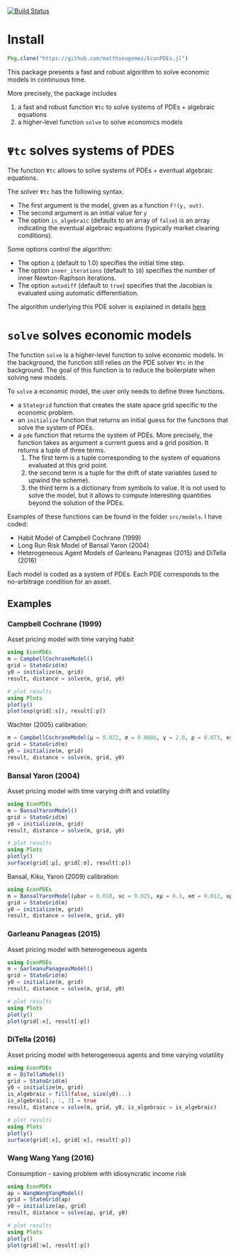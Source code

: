 [![Build Status](https://travis-ci.org/matthieugomez/EconPDEs.jl.svg?branch=master)](https://travis-ci.org/matthieugomez/EconPDEs.jl)

# Install
```julia
Pkg.clone("https://github.com/matthieugomez/EconPDEs.jl")
```
This package presents a fast and robust algorithm to solve economic models in continuous time.


More precisely, the package includes 
1. a fast and robust function `Ψtc` to solve systems of PDEs + algebraic equations
2. a higher-level function `solve` to solve  economics models


# `Ψtc` solves systems of PDES
The function `Ψtc` allows to solve systems of PDEs + eventual algebraic equations.

 The solver `Ψtc` has the following syntax. 
 - The first argument is the model, given as a function `F!(y, out)`.
 - The second argument is an initial value for `y`
 - The option `is_algebraic` (defaults to an array of `false`) is an array indicating the eventual algebraic equations (typically market clearing conditions).

 Some options control the algorithm:
 - The option `Δ` (default to 1.0) specifies the initial time step. 
 - The option `inner_iterations` (default to `10`) specifies the number of inner Newton-Raphson iterations. 
 - The option `autodiff` (default to `true`) specifies that the Jacobian is evaluated using automatic differentiation.

 The algorithm underlying this PDE solver is explained in details [here](https://github.com/matthieugomez/EconPDEs.jl/blob/master/src/details.pdf)


# `solve` solves  economic models

The function `solve` is a higher-level function to solve economic models. In the background, the function still relies on the PDE solver `Ψtc` in the background. The goal of this function is to reduce the boilerplate when solving new models.

To `solve` a economic model, the user only needs to define three functions.
- a `Stategrid` function that creates the state space grid specific to the economic problem.
- an `initialize` function that returns an initial guess for the functions that solve the system of PDEs.
- a `pde` function that returns the system of PDEs. More precisely, the function takes as argument a current guess and a grid position. It returns  a tuple of three terms.
	1. The first term is a tuple corresponding to the system of equations evaluated at this grid point.
	2. the second term is a tuple for the drift of state variables (used to upwind the scheme).
	3. the third term is a dictionary from symbols to value. It is not used to solve the model, but it allows to compute interesting quantities beyond the solution of the PDEs.

Examples of these functions can be found in the folder `src/models`. I have coded:
- Habit Model of Campbell Cochrane (1999)
- Long Run Risk Model of Bansal Yaron (2004)
- Heterogeneous Agent Models of Garleanu Panageas (2015) and DiTella (2016)

Each model is coded as a system of PDEs. Each PDE corresponds to the no-arbitrage condition for an asset.


## Examples

### Campbell Cochrane (1999)
Asset pricing model with time varying habit
```julia
using EconPDEs
m = CampbellCochraneModel()
grid = StateGrid(m)
y0 = initialize(m, grid)
result, distance = solve(m, grid, y0)

# plot results
using Plots
plotly()
plot(exp(grid[:s]), result[:p])
```

Wachter (2005) calibration:
```julia
m = CampbellCochraneModel(μ = 0.022, σ = 0.0086, γ = 2.0, ρ = 0.073, κs = 0.116, b = 0.011 * 4)
grid = StateGrid(m)
y0 = initialize(m, grid)
result, distance = solve(m, grid, y0)
```



### Bansal Yaron (2004)
Asset pricing model with time varying drift and volatility

```julia
using EconPDEs
m = BansalYaronModel()
grid = StateGrid(m)
y0 = initialize(m, grid)
result, distance = solve(m, grid, y0)

# plot results
using Plots
plotly()
surface(grid[:μ], grid[:σ], result[:p])
```

Bansal, Kiku, Yaron (2009) calibration:
```julia
using EconPDEs
m = BansalYaronModel(μbar = 0.018, νc = 0.025, κμ = 0.3, κσ = 0.012, νμ = 0.0114, νσ = 0.189, ρ = 0.0132, γ = 7.5, ψ = 1.5)
grid = StateGrid(m)
y0 = initialize(m, grid)
result, distance = solve(m, grid, y0)
```

### Garleanu Panageas (2015)
Asset pricing model with heterogeneous agents
```julia
using EconPDEs
m = GarleanuPanageasModel()
grid = StateGrid(m)
y0 = initialize(m, grid)
result, distance = solve(m, grid, y0)

# plot results
using Plots
plotly()
plot(grid[:x], result[:p])
```

### DiTella (2016)
Asset pricing model with heterogeneous agents and time varying volatility

```julia
using EconPDEs
m = DiTellaModel()
grid = StateGrid(m)
y0 = initialize(m, grid)
is_algebraic = fill(false, size(y0)...)
is_algebraic[:, :, 3] = true
result, distance = solve(m, grid, y0, is_algebraic = is_algebraic)

# plot results
using Plots
plotly()
surface(grid[:x], grid[:ν], result[:p])
```


### Wang Wang Yang (2016)
Consumption - saving problem with idiosyncratic income risk
```julia
using EconPDEs
ap = WangWangYangModel()
grid = StateGrid(ap)
y0 = initialize(ap, grid)
result, distance = solve(ap, grid, y0)

# plot results
using Plots
plotly()
plot(grid[:w], result[:p])
```

